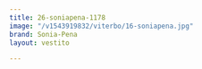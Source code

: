 ```yaml
---
title: 26-soniapena-1178
image: "/v1543919832/viterbo/16-soniapena.jpg"
brand: Sonia-Pena
layout: vestito

---
```

